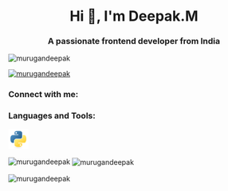 <h1 align="center">Hi 👋, I'm Deepak.M</h1>
<h3 align="center">A passionate frontend developer from India</h3>

<p align="left"> <img src="https://komarev.com/ghpvc/?username=murugandeepak&label=Profile%20views&color=0e75b6&style=flat" alt="murugandeepak" /> </p>

<p align="left"> <a href="https://github.com/ryo-ma/github-profile-trophy"><img src="https://github-profile-trophy.vercel.app/?username=murugandeepak" alt="murugandeepak" /></a> </p>

<h3 align="left">Connect with me:</h3>
<p align="left">
</p>

<h3 align="left">Languages and Tools:</h3>
<p align="left"> <a href="https://www.python.org" target="_blank" rel="noreferrer"> <img src="https://raw.githubusercontent.com/devicons/devicon/master/icons/python/python-original.svg" alt="python" width="40" height="40"/> </a> </p>

<p><img align="left" src="https://github-readme-stats.vercel.app/api/top-langs?username=murugandeepak&show_icons=true&locale=en&layout=compact" alt="murugandeepak" /></p>

<p>&nbsp;<img align="center" src="https://github-readme-stats.vercel.app/api?username=murugandeepak&show_icons=true&locale=en" alt="murugandeepak" /></p>

<p><img align="center" src="https://github-readme-streak-stats.herokuapp.com/?user=murugandeepak&" alt="murugandeepak" /></p>
